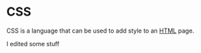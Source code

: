 # CSS

CSS is a language that can be used to add style to an [HTML](/wiki/HTML) page.

I edited some stuff